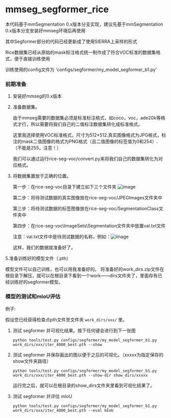 # mmseg_segformer_rice

本代码基于mmSegmentation 0.x版本分支实现，建议先基于mmSegmentation 0.x版本分支安装好mmseg环境后再使用

其中Segformer部分的代码已经更新成了使用SIERRA上采样的形式

Rice数据集已经从原始的mask标注格式统一制作成了符合VOC标准的数据集格式，便于直接训练使用

训练使用的config文件为 ‘configs/segformer/my_model_segformer_b1.py’

### 前期准备

1. 安装好mmseg的0.x版本
   
2. 准备数据集。
   
   由于mmseg需要的数据集必须是标准标注格式，如coco，voc，ade20k等格式才行，所以需要将我们自己的二值标注数据集转化成标准格式。
 
   这里我选择使用VOC标准格式，尺寸为512*512.真实图像格式为JPG格式，标注的mask二值图像的格式为PNG格式（且二值图像的标签值为0和254）.（不能是255，注意！）
   
   我们可以通过运行rice-seg-voc/convert.py来将我们自己的数据集转化为对应格式。
   
4. 将数据集置放于正确的位置。
   
   第一步：在rice-seg-voc目录下建立如下三个文件夹
   ![image](https://github.com/RRedamancy/mmseg_segformer_rice/assets/100562008/fe408431-7c8e-46ea-91bf-5125633a91f8)

   第二步：将待测试数据的真实图像放在rice-seg-voc/JPEGImages文件夹中

   第三步：将待测试数据的标签图像放在rice-seg-voc/SegmentationClass文件夹中

   第四步：在rice-seg-voc\ImageSets\Segmentation文件夹中放置val.txt文件

   注意：val.txt文件中是待测试数据的名称，例如：![image](https://github.com/RRedamancy/mmseg_segformer_rice/assets/100562008/8ed8a288-c59a-4508-814d-6053c954dcea)

   这样，我们的数据就准备好了。

5.准备训练好的模型文件（.pth）

   模型文件可以自己训练，也可以用我准备好的。
   将准备好的work_dirs.zip文件在根目录下解压，就可以在根目录下看到一个work——dirs文件夹了，里面存有已经训练好的segformer模型。
   
### 模型的测试和mIoU评估
例子:

假设您已经获得检查点pth文件至文件夹 `work_dirs/xxx/` 里。

1. 测试 segformer 并可视化结果。按下任何键会进行到下一张图

   ```shell
   python tools/test.py configs/segformer/my_model_segformer_b1.py work_dirs/xxx/iter_4000_best.pth --show
   ```

2. 测试 segformer 并保存画出的图以便于之后的可视化。（xxxxx为指定保存的show文件夹路径）

   ```shell
   python tools/test.py configs/segformer/my_model_segformer_b1.py work_dirs/xxx/iter_4000_best.pth --show-dir show_dirs/xxxxx
   ```

   运行完之后，就可以在根目录的show_dirs文件夹里看到可视化结果了。

1. 测试 segformer 并评估 mIoU

   ```shell
   python tools/test.py configs/segformer/my_model_segformer_b1.py work_dirs/xxx/iter_4000_best.pth --eval mIoU
   ```



